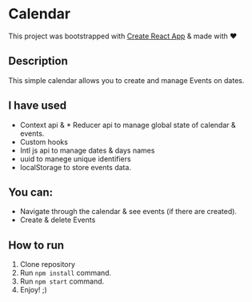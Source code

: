 # Calendar

This project was bootstrapped with [Create React App](https://github.com/facebook/create-react-app) & made with ♥

## Description

This simple calendar allows you to create and manage Events on dates.

## I have used

* Context api & * Reducer api to manage global state of calendar & events.
* Custom hooks
* Intl js api to manage dates & days names
* uuid to manege unique identifiers
* localStorage to store events data.

## You can:
* Navigate through the calendar & see events (if there are created). 
* Create & delete Events

## How to run

1. Clone repository
2. Run `npm install` command.
3. Run `npm start` command.
4. Enjoy! ;)

